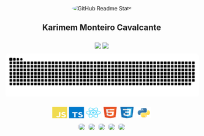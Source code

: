 <div>
<p align="center">
    <img width="200px" style="border-radius: 50%" src="https://avatars.githubusercontent.com/u/56848433?v=4" align="center" alt="GitHub Readme Stats" />
    <h2 align="center">Karimem Monteiro Cavalcante</h2>
</p>
<div style="text-align: center; padding-top: 10px">
    <img height="180em" src="https://github-readme-stats.vercel.app/api?username=karimemmonteiro&show_icons=true&locale=pt-br&theme=radical">
    <img height="180em" src="https://github-readme-stats.vercel.app/api/top-langs/?username=karimemmonteiro&locale=pt-br&theme=radical&show_icons=true&layout=compact">
</div>
<div style="text-align: center; padding-top: 10px">
<picture >
  <source 
    media="(prefers-color-scheme: dark)"
    srcset="https://raw.githubusercontent.com/platane/snk/output/github-contribution-grid-snake-dark.svg"
  />
  <source 
    media="(prefers-color-scheme: dark)"
    srcset="https://raw.githubusercontent.com/platane/snk/output/github-contribution-grid-snake.svg"
  />
  <img style="border: 1px solid white; border-radius: 5px"
    alt="github contribution grid snake animation"
    src="https://raw.githubusercontent.com/platane/snk/output/github-contribution-grid-snake-dark.svg"
  />
</picture>
</div>

<p style="text-align: center; padding-top: 10px">
<img align="center" alt="Rafa-Js" height="30" width="40" src="https://raw.githubusercontent.com/devicons/devicon/master/icons/javascript/javascript-plain.svg">
  <img align="center" alt="Rafa-Ts" height="30" width="40" src="https://raw.githubusercontent.com/devicons/devicon/master/icons/typescript/typescript-plain.svg">
  <img align="center" alt="Rafa-React" height="30" width="40" src="https://raw.githubusercontent.com/devicons/devicon/master/icons/react/react-original.svg">
  <img align="center" alt="Rafa-HTML" height="30" width="40" src="https://raw.githubusercontent.com/devicons/devicon/master/icons/html5/html5-original.svg">
  <img align="center" alt="Rafa-CSS" height="30" width="40" src="https://raw.githubusercontent.com/devicons/devicon/master/icons/css3/css3-original.svg">
  <img align="center" alt="Rafa-Python" height="30" width="40" src="https://raw.githubusercontent.com/devicons/devicon/master/icons/python/python-original.svg">
</p>
<div style="display: grid; grid-auto-flow: column; justify-content: center; gap: 10px">
  <a href="[https://www.youtube.com/channel/UC_-uuuZbY0AAt9CViNzvc-Q](https://www.youtube.com/channel/UCcaix0mySnVeBlbo7kO6eyg)" target="_blank">
    <img style="border-radius: 5px" src="https://img.shields.io/badge/YouTube-FF0000?style=for-the-badge&logo=youtube&logoColor=white" target="_blank">
  </a>
  <a href="[https://instagram.com/karimem](https://www.instagram.com/k.mcavalcantee/)" target="_blank">
    <img style="border-radius: 5px" src="https://img.shields.io/badge/-Instagram-%23E4405F?style=for-the-badge&logo=instagram&logoColor=white" target="_blank">
  </a>
  <a href="https://discord.gg/karimemmonteiro" target="_blank">
    <img style="border-radius: 5px" src="https://img.shields.io/badge/Discord-7289DA?style=for-the-badge&logo=discord&logoColor=white" target="_blank">
  </a>
  <a href="mailto:contatokarimem@gmail.com">
    <img style="border-radius: 5px" src="https://img.shields.io/badge/-Gmail-%23333?style=for-the-badge&logo=gmail&logoColor=white" target="_blank">
  </a>
  <a href="[https://www.linkedin.com/in/rafaella-ballerini-45875016a](https://www.linkedin.com/in/karimem-monteiro-cavalcante-961813192/)" target="_blank">
    <img style="border-radius: 5px" src="https://img.shields.io/badge/-LinkedIn-%230077B5?style=for-the-badge&logo=linkedin&logoColor=white" target="_blank">
  </a>
</div>
